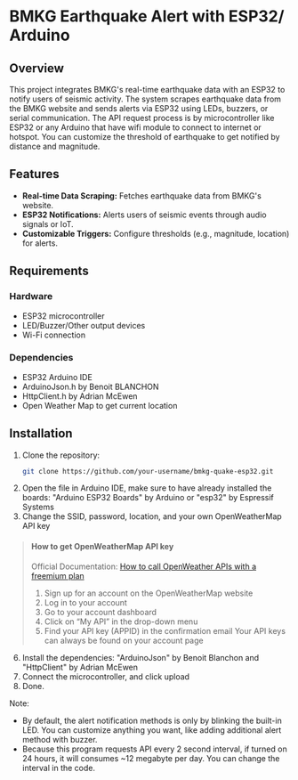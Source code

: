 # BMKG Earthquake Alert with ESP32/ Arduino

## Overview
This project integrates BMKG's real-time earthquake data with an ESP32 to notify users of seismic activity. The system scrapes earthquake data from the BMKG website and sends alerts via ESP32 using LEDs, buzzers, or serial communication. The API request process is by microcontroller like ESP32 or any Arduino that have wifi module to connect to internet or hotspot. You can customize the threshold of earthquake to get notified by distance and magnitude. 

## Features
- **Real-time Data Scraping:** Fetches earthquake data from BMKG's website.
- **ESP32 Notifications:** Alerts users of seismic events through audio signals or IoT.
- **Customizable Triggers:** Configure thresholds (e.g., magnitude, location) for alerts.

## Requirements
### Hardware
- ESP32 microcontroller
- LED/Buzzer/Other output devices
- Wi-Fi connection

### Dependencies
- ESP32 Arduino IDE
- ArduinoJson.h by Benoit BLANCHON
- HttpClient.h by Adrian McEwen
- Open Weather Map to get current location

## Installation
1. Clone the repository:
   ```bash
   git clone https://github.com/your-username/bmkg-quake-esp32.git
2. Open the file in Arduino IDE, make sure to have already installed the boards:  "Arduino ESP32 Boards" by Arduino or "esp32" by Espressif Systems
3. Change the SSID, password, location, and your own OpenWeatherMap API key

> #### How to get OpenWeatherMap API key
> Official Documentation: [How to call OpenWeather APIs with a freemium plan](https://openweathermap.org/appid#:~:text=good%20yet%20free-,How%20to%20call%20OpenWeather%20APIs%20with%20a%20freemium%20plan,-The%20API%20key)
> 1. Sign up for an account on the OpenWeatherMap website
> 2. Log in to your account
> 3. Go to your account dashboard
> 4. Click on “My API” in the drop-down menu
> 5. Find your API key (APPID) in the confirmation email
> Your API keys can always be found on your account page
   
6. Install the dependencies: "ArduinoJson" by Benoit Blanchon and "HttpClient" by Adrian McEwen
7. Connect the microcontroller, and click upload
8. Done.

Note:
- By default, the alert notification methods is only by blinking the built-in LED. You can customize anything you want, like adding additional alert method with buzzer.
- Because this program requests API every 2 second interval, if turned on 24 hours, it will consumes ~12 megabyte per day. You can change the interval in the code.
